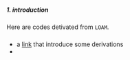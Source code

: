 ##### 1. introduction 
Here are codes detivated from `LOAM`.

##### 
* a [link](https://blog.csdn.net/weixin_46363611/article/details/108869992?utm_medium=distribute.pc_relevant.none-task-blog-2~default~BlogCommendFromMachineLearnPai2~default-10.pc_relevant_baidujshouduan&depth_1-utm_source=distribute.pc_relevant.none-task-blog-2~default~BlogCommendFromMachineLearnPai2~default-10.pc_relevant_baidujshouduan) that introduce some derivations 
* 
